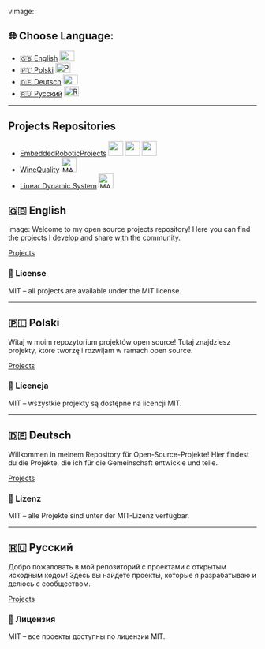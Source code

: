 vimage:
## 🌐 Choose Language:
- [🇬🇧 English](#english) <img src="https://upload.wikimedia.org/wikipedia/commons/a/a4/Flag_of_the_United_Kingdom.svg" width="30" height="20" alt="United Kingdom Flag"/>
- [🇵🇱 Polski](#polski) <img src="https://upload.wikimedia.org/wikipedia/commons/1/12/Flag_of_Poland.svg" width="30" height="20" alt="Polska Flag"/>
- [🇩🇪 Deutsch](#deutsch) <img src="https://upload.wikimedia.org/wikipedia/commons/b/ba/Flag_of_Germany.svg" width="30" height="20" alt="Germany Flag"/>
- [🇷🇺 Русский](#russkiy) <img src="https://upload.wikimedia.org/wikipedia/commons/f/f3/Flag_of_Russia.svg" width="30" height="20" alt="Russia Flag"/>

---
## <a name="projects"></a> Projects Repositories
- [EmbeddedRoboticProjects](https://github.com/0ZGAnetwork/EmbeddedRoboticProjects) <img src="https://cdn.jsdelivr.net/gh/devicons/devicon/icons/c/c-original.svg" width="30" height="30"/> <img src="https://cdn.jsdelivr.net/gh/devicons/devicon/icons/cplusplus/cplusplus-original.svg" width="30" height="30"/> <img src="https://cdn.jsdelivr.net/gh/devicons/devicon/icons/raspberrypi/raspberrypi-original.svg" width="30" height="30"/>
- [WineQuality](https://github.com/0ZGAnetwork/WineQualityProject) <img src="https://upload.wikimedia.org/wikipedia/commons/2/21/Matlab_Logo.png" width="30" height="30" alt="MATLAB Logo"/>
- [Linear Dynamic System](https://github.com/0ZGAnetwork/LinearDynamicalSProject) <img src="https://upload.wikimedia.org/wikipedia/commons/2/21/Matlab_Logo.png" width="30" height="30" alt="MATLAB Logo"/>

## <a name="english"></a> 🇬🇧 English
image:
Welcome to my open source projects repository! Here you can find the projects I develop and share with the community.

[Projects](#projects)
### 🧾 License
MIT – all projects are available under the MIT license.

---

## <a name="polski"></a> 🇵🇱 Polski

Witaj w moim repozytorium projektów open source! Tutaj znajdziesz projekty, które tworzę i rozwijam w ramach open source.

[Projects](#projects)
### 🧾 Licencja

MIT – wszystkie projekty są dostępne na licencji MIT.

---

## <a name="deutsch"></a> 🇩🇪 Deutsch

Willkommen in meinem Repository für Open-Source-Projekte! Hier findest du die Projekte, die ich für die Gemeinschaft entwickle und teile.

[Projects](#projects)
### 🧾 Lizenz

MIT – alle Projekte sind unter der MIT-Lizenz verfügbar.

---

## <a name="russkiy"></a> 🇷🇺 Русский

Добро пожаловать в мой репозиторий с проектами с открытым исходным кодом! Здесь вы найдете проекты, которые я разрабатываю и делюсь с сообществом.

[Projects](#projects)
### 🧾 Лицензия

MIT – все проекты доступны по лицензии MIT.
